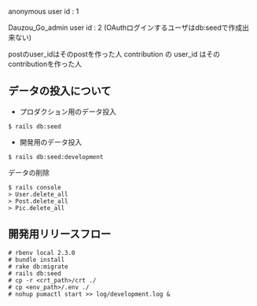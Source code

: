 anonymous user id : 1

Dauzou_Go_admin user id : 2
(OAuthログインするユーザはdb:seedで作成出来ない)

postのuser_idはそのpostを作った人
contribution の user_id はそのcontributionを作った人

## データの投入について

* プロダクション用のデータ投入
```
$ rails db:seed
```

* 開発用のデータ投入
```
$ rails db:seed:development
```

データの削除
```
$ rails console
> User.delete_all
> Post.delete_all
> Pic.delete_all
```


## 開発用リリースフロー

```
# rbenv local 2.3.0
# bundle install
# rake db:migrate
# rails db:seed
# cp -r <crt_path>/crt ./
# cp <env_path>/.env ./
# nohup pumactl start >> log/development.log &
```
